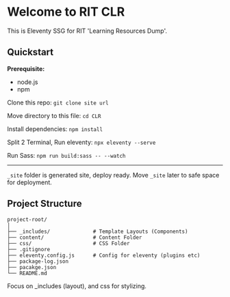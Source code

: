 # Welcome to RIT CLR

This is Eleventy SSG for RIT 'Learning Resources Dump'.

## Quickstart 

**Prerequisite:**
- node.js
- npm

Clone this repo:
`git clone site url`

Move directory to this file:
`cd CLR`

Install dependencies:
`npm install`

Split 2 Terminal,
Run eleventy:
`npx eleventy --serve`

Run Sass:
`npm run build:sass -- --watch`

---

`_site` folder is generated site, deploy ready. Move `_site` later to safe space for deployment.

## Project Structure

```
project-root/
│
├── _includes/          	# Template Layouts (Components)
├── content/                # Content Folder
├── css/                    # CSS Folder
├── .gitignore
├── eleventy.config.js      # Config for eleventy (plugins etc)
├── package-log.json
├── pacakge.json
└── README.md
```

Focus on _includes (layout), and css for stylizing.